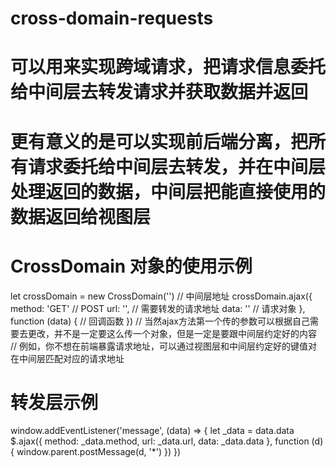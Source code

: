 # cross-domain-requests
# 可以用来实现跨域请求，把请求信息委托给中间层去转发请求并获取数据并返回
# 更有意义的是可以实现前后端分离，把所有请求委托给中间层去转发，并在中间层处理返回的数据，中间层把能直接使用的数据返回给视图层

# CrossDomain 对象的使用示例
  let crossDomain = new CrossDomain('') // 中间层地址
  crossDomain.ajax({
      method: 'GET' // POST
      url: '', // 需要转发的请求地址
      data: '' // 请求对象
    }, function (data) {
      // 回调函数
    })
    // 当然ajax方法第一个传的参数可以根据自己需要去更改，并不是一定要这么传一个对象，但是一定是要跟中间层约定好的内容
    // 例如，你不想在前端暴露请求地址，可以通过视图层和中间层约定好的键值对在中间层匹配对应的请求地址
    
# 转发层示例
  window.addEventListener('message', (data) => {
    let _data = data.data
    $.ajax({
        method: _data.method,
        url: _data.url,
        data: _data.data
    }, function (d) {
        window.parent.postMessage(d, '*')
    })
})
